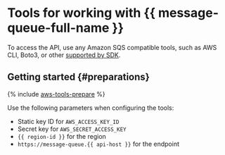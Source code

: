 # Tools for working with {{ message-queue-full-name }}

To access the API, use any Amazon SQS compatible tools, such as AWS CLI, Boto3, or other [supported by SDK](https://aws.amazon.com/tools/#sdk).

## Getting started {#preparations}

{% include [aws-tools-prepare](../../_includes/aws-tools/aws-tools-prepare.md) %}

Use the following parameters when configuring the tools:

* Static key ID for `AWS_ACCESS_KEY_ID`
* Secret key for `AWS_SECRET_ACCESS_KEY`
* `{{ region-id }}` for the region
* `https://message-queue.{{ api-host }}` for the endpoint

